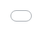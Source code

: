 
(Weather::郑州 🌥阴，-2~7℃ 轻度污染 微风习习🌔)
> [!infobox|noicon]- 🔖 当天创建的文件
> ```dataviewjs 
const filasdasdadrosadoa
aada 爱情不是罪过，啊你啊啊大苏打阿松 AdD大大上帝啊速递阿三基地啊时间大家说的加快了还是





<iframe src="[https://cubox.pro/web/save/inbox](https://cubox.pro/web/save/inbox)" style="position: absolute; top: 0; left: 0; width:100%; border: none; height:100%;">

- **[[Website]]**
    - [[表格转换-tableconvert]]
    - [[历史上的今天]]
    - [[书签]]
    - [[文本处理-textce]]
    - [[正则表达式验证]]
    - [[carbon 代码高亮分享]]
    - [[Cubox]]
    - [[vika]]

%% End Waypoint %%

